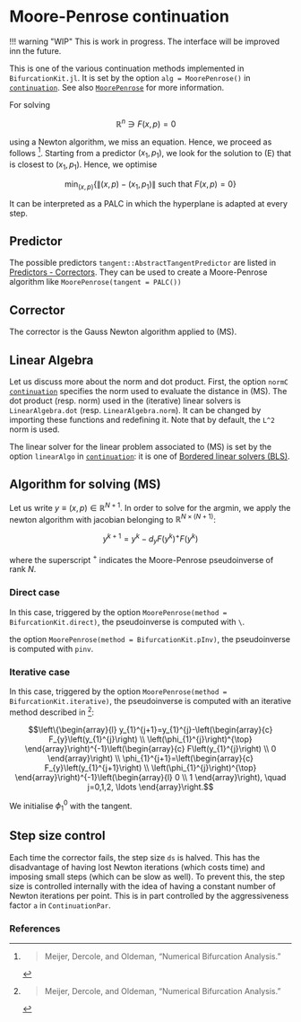# Moore-Penrose continuation

!!! warning "WIP"
    This is work in progress. The interface will be improved inn the future.

This is one of the various continuation methods implemented in `BifurcationKit.jl`. It is set by the option `alg = MoorePenrose()` in [`continuation`](@ref). See also [`MoorePenrose`](@ref) for more information.

For solving

$$\mathbb R^n\ni F(x,p) = 0 \quad\tag{E}$$

using a Newton algorithm, we miss an equation. Hence, we proceed as follows [^Meijer]. Starting from a predictor $(x_1,p_1)$, we look for the solution to (E) that is closest to $(x_1,p_1)$. Hence, we optimise

$$\min_{(x,p)} \{ \|(x,p)-(x_1,p_1)\| \text{ such that } F(x,p)=0\} \tag{MS}$$  

It can be interpreted as a PALC in which the hyperplane is adapted at every step.  

## Predictor

The possible predictors `tangent::AbstractTangentPredictor` are listed in [Predictors - Correctors](@ref). They can be used to create a Moore-Penrose algorithm  like `MoorePenrose(tangent = PALC())`

## Corrector

The corrector is the Gauss Newton algorithm applied to (MS).

## Linear Algebra

Let us discuss more about the norm and dot product. First, the option `normC` [`continuation`](@ref) specifies the norm used to evaluate the distance in (MS). The dot product (resp. norm) used in the (iterative) linear solvers is `LinearAlgebra.dot` (resp. `LinearAlgebra.norm`). It can be changed by importing these functions and redefining it. Note that by default, the ``L^2`` norm is used.

The linear solver for the linear problem associated to (MS) is set by the option `linearAlgo` in [`continuation`](@ref): it is one of [Bordered linear solvers (BLS)](@ref).

## Algorithm for solving (MS)

Let us write $y\equiv(x,p)\in\mathbb R^{N+1}$.
In order to solve for the argmin, we apply the newton algorithm with jacobian belonging to $\mathbb R^{N\times (N+1)}$:

$$y^{k+1} = y^k -d_yF(y^k)^+F(y^k)$$

where the superscript $^+$ indicates the Moore-Penrose pseudoinverse of rank $N$.

### Direct case
In this case, triggered by the option `MoorePenrose(method = BifurcationKit.direct)`, the pseudoinverse is computed with `\`.

the option `MoorePenrose(method = BifurcationKit.pInv)`, the pseudoinverse is computed with `pinv`.

### Iterative case
In this case, triggered by the option `MoorePenrose(method = BifurcationKit.iterative)`, the pseudoinverse is computed with an iterative method described in [^Meijer]:

$$\left\{\begin{array}{l}
y_{1}^{j+1}=y_{1}^{j}-\left(\begin{array}{c}
F_{y}\left(y_{1}^{j}\right) \\
\left(\phi_{1}^{j}\right)^{\top}
\end{array}\right)^{-1}\left(\begin{array}{c}
F\left(y_{1}^{j}\right) \\
0
\end{array}\right) \\
\phi_{1}^{j+1}=\left(\begin{array}{c}
F_{y}\left(y_{1}^{j+1}\right) \\
\left(\phi_{1}^{j}\right)^{\top}
\end{array}\right)^{-1}\left(\begin{array}{l}
0 \\
1
\end{array}\right), \quad j=0,1,2, \ldots
\end{array}\right.$$

We initialise $\phi_1^0$ with the tangent.


## Step size control

Each time the corrector fails, the step size ``ds`` is halved. This has the disadvantage of having lost Newton iterations (which costs time) and imposing small steps (which can be slow as well). To prevent this, the step size is controlled internally with the idea of having a constant number of Newton iterations per point. This is in part controlled by the aggressiveness factor `a` in `ContinuationPar`.


### References

[^Meijer]:> Meijer, Dercole, and Oldeman, “Numerical Bifurcation Analysis.”
